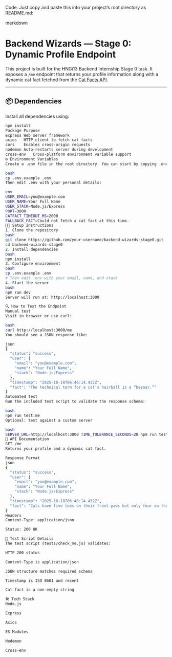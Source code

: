 Code. Just copy and paste this into your project’s root directory as README.md:

markdown
#  Backend Wizards — Stage 0: Dynamic Profile Endpoint

This project is built for the HNGi13 Backend Internship Stage 0 task. It exposes a `/me` endpoint that returns your profile information along with a dynamic cat fact fetched from the [Cat Facts API](https://catfact.ninja/fact).

---

## 📦 Dependencies

Install all dependencies using:

```bash
npm install
Package	Purpose
express	Web server framework
axios	HTTP client to fetch cat facts
cors	Enables cross-origin requests
nodemon	Auto-restarts server during development
cross-env	Cross-platform environment variable support
⚙️ Environment Variables
Create a .env file in the root directory. You can start by copying .env.example:

bash
cp .env.example .env
Then edit .env with your personal details:

env
USER_EMAIL=you@example.com
USER_NAME=Your Full Name
USER_STACK=Node.js/Express
PORT=3000
CATFACT_TIMEOUT_MS=2000
FALLBACK_FACT=Could not fetch a cat fact at this time.
🧑‍💻 Setup Instructions
1. Clone the repository
bash
git clone https://github.com/your-username/backend-wizards-stage0.git
cd backend-wizards-stage0
2. Install dependencies
bash
npm install
3. Configure environment
bash
cp .env.example .env
# Then edit .env with your email, name, and stack
4. Start the server
bash
npm run dev
Server will run at: http://localhost:3000

🔍 How to Test the Endpoint
Manual test
Visit in browser or use curl:

bash
curl http://localhost:3000/me
You should see a JSON response like:

json
{
  "status": "success",
  "user": {
    "email": "you@example.com",
    "name": "Your Full Name",
    "stack": "Node.js/Express"
  },
  "timestamp": "2025-10-18T06:46:14.432Z",
  "fact": "The technical term for a cat’s hairball is a “bezoar.”"
}
Automated test
Run the included test script to validate the response schema:

bash
npm run test:me
Optional: test against a custom server

bash
SERVER_URL=http://localhost:3000 TIME_TOLERANCE_SECONDS=20 npm run test:me
📄 API Documentation
GET /me
Returns your profile and a dynamic cat fact.

Response Format
json
{
  "status": "success",
  "user": {
    "email": "you@example.com",
    "name": "Your Full Name",
    "stack": "Node.js/Express"
  },
  "timestamp": "2025-10-18T06:46:14.432Z",
  "fact": "Cats have five toes on their front paws but only four on their back paws."
}
Headers
Content-Type: application/json

Status: 200 OK

🧪 Test Script Details
The test script (tests/check_me.js) validates:

HTTP 200 status

Content-Type is application/json

JSON structure matches required schema

Timestamp is ISO 8601 and recent

Cat fact is a non-empty string

🛠️ Tech Stack
Node.js

Express

Axios

ES Modules

Nodemon

Cross-env